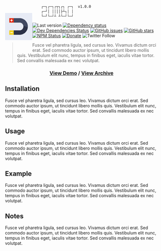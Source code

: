 
<div>
    <img src="docs/logo-1.png"
        align="left"
        height="90"
        width="90"
        vspace="30" />

        ┌─┐┌─┐┌┬┐┌┐ ┌─┐  v1.0.0
        ┌─┘│ ││││├┴┐│ │
        └─┘└─┘┴ ┴└─┘└─┘
</div>

![Last version](https://img.shields.io/github/tag/mattkenefick/electron-docking.svg?style=flat-square)
[![Dependency status](https://img.shields.io/david/mattkenefick/electron-docking.svg?style=flat-square)](https://david-dm.org/mattkenefick/electron-docking)
[![Dev Dependencies Status](https://img.shields.io/david/dev/mattkenefick/electron-docking.svg?style=flat-square)](https://david-dm.org/mattkenefick/electron-docking#info=devDependencies)
<a href="https://github.com/mattkenefick/test-readme/issues"><img alt="GitHub issues" src="https://img.shields.io/github/issues/mattkenefick/test-readme.svg"></a>
<a href="https://github.com/mattkenefick/test-readme/stargazers"><img alt="GitHub stars" src="https://img.shields.io/github/stars/mattkenefick/test-readme.svg"></a>
[![NPM Status](https://img.shields.io/npm/dm/electron-docking.svg?style=flat-square)](https://www.npmjs.org/package/electron-docking)
[![Donate](https://img.shields.io/badge/donate-paypal-blue.svg?style=flat-square)](https://paypal.me/polymermallard)
<img alt="Twitter Follow" src="https://img.shields.io/twitter/follow/mattkenefick.svg?label=MattKenefick&style=social">

> Fusce vel pharetra ligula, sed cursus leo. Vivamus dictum orci erat. Sed commodo auctor ipsum, ut tincidunt libero mollis quis. Vestibulum elit nunc, tempus in finibus eget, iaculis vitae tortor. Sed convallis malesuada ex nec volutpat.

<h3 align="center">
    <a href="https://www.polymermallard.com">View Demo</a>
    /
    <a href="https://www.polymermallard.com">View Archive</a>
</h3>



## Installation
Fusce vel pharetra ligula, sed cursus leo. Vivamus dictum orci erat. Sed commodo auctor ipsum, ut tincidunt libero mollis quis. Vestibulum elit nunc, tempus in finibus eget, iaculis vitae tortor. Sed convallis malesuada ex nec volutpat.


## Usage
Fusce vel pharetra ligula, sed cursus leo. Vivamus dictum orci erat. Sed commodo auctor ipsum, ut tincidunt libero mollis quis. Vestibulum elit nunc, tempus in finibus eget, iaculis vitae tortor. Sed convallis malesuada ex nec volutpat.


## Example
Fusce vel pharetra ligula, sed cursus leo. Vivamus dictum orci erat. Sed commodo auctor ipsum, ut tincidunt libero mollis quis. Vestibulum elit nunc, tempus in finibus eget, iaculis vitae tortor. Sed convallis malesuada ex nec volutpat.


## Notes
Fusce vel pharetra ligula, sed cursus leo. Vivamus dictum orci erat. Sed commodo auctor ipsum, ut tincidunt libero mollis quis. Vestibulum elit nunc, tempus in finibus eget, iaculis vitae tortor. Sed convallis malesuada ex nec volutpat.

